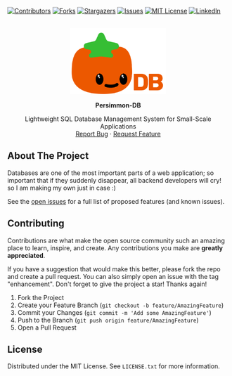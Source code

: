 <a name="readme-top"></a>

[![Contributors][contributors-shield]][contributors-url]
[![Forks][forks-shield]][forks-url]
[![Stargazers][stars-shield]][stars-url]
[![Issues][issues-shield]][issues-url]
[![MIT License][license-shield]][license-url]
[![LinkedIn][linkedin-shield]][linkedin-url]

<!-- PROJECT LOGO -->
<br />
<div align="center">
  <a href="https://github.com/mahanfr/">
    <img src="assets/Persimmon-db.png" alt="Persimmon - Database Management System" height="150">
  </a>
  
  **Persimmon-DB**
  
  <p align="center">
    Lightweight SQL Database Management System for Small-Scale Applications
    <br />
    <a href="https://github.com/mahanfr/persimmon-db/issues">Report Bug</a>
    ·
    <a href="https://github.com/mahanfr/persimmon-db/issues">Request Feature</a>
  </p>
</div>

## About The Project

Databases are one of the most important parts of a web application; so important that if they suddenly disappear, all backend developers will cry! so I am making my own just in case :)

See the [open issues](https://github.com/mahanfr/persimmon-db/issues) for a full list of proposed features (and known issues).


## Contributing

Contributions are what make the open source community such an amazing place to learn, inspire, and create. Any contributions you make are **greatly appreciated**.

If you have a suggestion that would make this better, please fork the repo and create a pull request. You can also simply open an issue with the tag "enhancement".
Don't forget to give the project a star! Thanks again!

1. Fork the Project
2. Create your Feature Branch (`git checkout -b feature/AmazingFeature`)
3. Commit your Changes (`git commit -m 'Add some AmazingFeature'`)
4. Push to the Branch (`git push origin feature/AmazingFeature`)
5. Open a Pull Request

## License

Distributed under the MIT License. See `LICENSE.txt` for more information.


[contributors-shield]: https://img.shields.io/github/contributors/mahanfr/persimmon-db.svg?style=for-the-badge
[contributors-url]: https://github.com/mahanfr/persimmon-db/graphs/contributors
[forks-shield]: https://img.shields.io/github/forks/mahanfr/persimmon-db.svg?style=for-the-badge
[forks-url]: https://github.com/mahanfr/persimmon-db/network/members
[stars-shield]: https://img.shields.io/github/stars/mahanfr/persimmon-db.svg?style=for-the-badge
[stars-url]: https://github.com/mahanfr/persimmon-db/stargazers
[issues-shield]: https://img.shields.io/github/issues/mahanfr/persimmon-db.svg?style=for-the-badge
[issues-url]: https://github.com/mahanfr/persimmon-db/issues
[license-shield]: https://img.shields.io/github/license/mahanfr/persimmon-db.svg?style=for-the-badge
[license-url]: https://github.com/mahanfr/persimmon-db/blob/master/LICENSE.txt
[linkedin-shield]: https://img.shields.io/badge/-LinkedIn-black.svg?style=for-the-badge&logo=linkedin&colorB=555
[linkedin-url]: https://linkedin.com/in/mahanfarzaneh
[product-screenshot]: assets/persimmon-db.png
